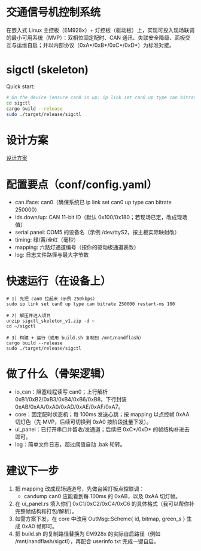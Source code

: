 # 交通信号机控制系统

在嵌入式 Linux 主控板（EM928x）+ 灯控板（驱动板）上，实现可投入现场联调的最小可用系统（MVP）：双相位固定配时、CAN 通讯、失联安全降级、面板交互与运维自启；并以内部协议（0xA\*/0xB\*/0xC\*/0xD\*）为标准对接。

# sigctl (skeleton)

Quick start:
```bash
# On the device (ensure can0 is up: ip link set can0 up type can bitrate 250000 restart-ms 100)
cd sigctl
cargo build --release
sudo ./target/release/sigctl
```

# 设计方案

[设计方案](doc/PLAN.md)

# 配置要点（conf/config.yaml）

- can.iface: can0（确保系统已 ip link set can0 up type can bitrate 250000）
- ids.down/up: CAN 11-bit ID（默认 0x100/0x180；若现场已定，改成现场值）
- serial.panel: COM5 的设备名（示例 /dev/ttyS2，按主板实际映射改）
- timing: 绿/黄/全红（毫秒）
- mapping: 六路灯通道编号（按你的驱动板通道表改）
- log: 日志文件路径与最大字节数

# 快速运行（在设备上）

```
# 1) 先把 can0 拉起来（示例 250kbps）
sudo ip link set can0 up type can bitrate 250000 restart-ms 100

# 2) 解压并进入项目
unzip sigctl_skeleton_v1.zip -d ~
cd ~/sigctl

# 3) 构建 + 运行（或用 build.sh 复制到 /mnt/nandflash）
cargo build --release
sudo ./target/release/sigctl
```

# 做了什么（骨架逻辑）

- io_can：阻塞线程读写 can0；上行解析 0xB1/0xB2/0xB3/0xB4/0xB6/0xB8，下行封装 0xAB/0xAA/0xA0/0xAD/0xAE/0xAF/0xA7。
- core：固定配时状态机；每 100ms 发送心跳；按 mapping 以点控帧 0xAA 切灯色（先 MVP，后续可切换到 0xA0 按阶段批量下发）。
- ui_panel：已打开串口并留收/发通道；后续把 0xC*/0xD* 的帧结构补进去即可。
- log：简单文件日志，超过阈值自动 .bak 轮转。

# 建议下一步

1. 把 mapping 改成现场通道号，先做台架灯板点控联调：
    - candump can0 应能看到每 100ms 的 0xAB，以及 0xAA 切灯帧。
2. 在 ui_panel.rs 填入你们 0xC1/0xC2/0xC4/0xC6 的具体格式（我可以帮你补完整帧结构和打包/解析）。
3. 如需方案下发，在 core 中改用 OutMsg::Scheme{ id, bitmap, green_s } 生成 0xA0 帧即可。
4. 把 build.sh 的复制路径替换为 EM928x 的实际自启路径（例如 /mnt/nandflash/sigctl），再配合 userinfo.txt 完成一键自启。